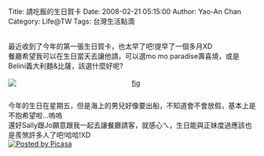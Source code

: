 Title: 請吃飯的生日賀卡
Date: 2008-02-21 05:15:00
Author: Yao-An Chan
Category: Life@TW
Tags: 台灣生活點滴


<div class='post'>
<A HREF='http://4.bp.blogspot.com/_mvtDPM7iODU/R715YctXcpI/AAAAAAAAAGg/dzZJivEAGSM/s1600-h/DSC00183.JPG'><IMG SRC='http://4.bp.blogspot.com/_mvtDPM7iODU/R715YctXcpI/AAAAAAAAAGg/dzZJivEAGSM/s400/DSC00183.JPG' border=0 alt='' id='BLOGGER_PHOTO_ID_' style='clear:both;float:center; margin:0px 10px 10px 0;'></A>&nbsp;<br />最近收到了今年的第一張生日賀卡，也太早了吧!提早了一個多月XD<br />餐廳希望我可以在生日當天去讓他請，可以選mo mo paradise壽喜燒，或是Belini義大利麵&比薩，該選什麼好呢?<br /><br /><a href="http://1.bp.blogspot.com/_mvtDPM7iODU/R716LstXcqI/AAAAAAAAAGo/IXqFO39w5kg/s1600-h/DSC00184.JPG"><img style="display:block; margin:0px auto 10px; text-align:center;cursor:pointer; cursor:hand;" src="http://1.bp.blogspot.com/_mvtDPM7iODU/R716LstXcqI/AAAAAAAAAGo/IXqFO39w5kg/s400/DSC00184.JPG" border="0" alt="fig"id="BLOGGER_PHOTO_ID_5169422288689787554" /></a><br />今年的生日在星期五，但是海上的男兒好像要出船，不知道會不會放假，基本上是不抱希望啦...嗚嗚<br />還好Sally跟Jo願意跟我一起去讓餐廳請客，就感心ㄟ，生日能與正妹度過應該也是羨煞許多人了吧!哈哈!XD<div style='clear:both; text-align:LEFT'><a href='http://picasa.google.com/blogger/' target='ext'><img src='http://photos1.blogger.com/pbp.gif' alt='Posted by Picasa' style='border: 0px none ; padding: 0px; background: transparent none repeat scroll 0% 50%; -moz-background-clip: initial; -moz-background-origin: initial; -moz-background-inline-policy: initial;' align='middle' border='0' /></a></div></div>
